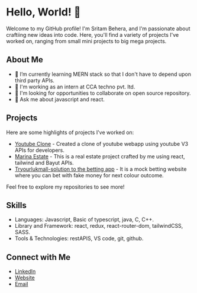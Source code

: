 # Hello, World! 👋

Welcome to my GitHub profile! I'm Sritam Behera, and I'm passionate about craftiing new ideas into code. Here, you'll find a variety of projects I've worked on, ranging from small mini projects to big mega projects.

## About Me

- 🌱 I’m currently learning MERN stack so that I don't have to depend upon third party APIs.
- 💼 I'm working as an intern at CCA techno pvt. ltd.
- 🤔 I'm looking for opportunities to collaborate on open source repository.
- 💬 Ask me about javascript and react.

## Projects

Here are some highlights of projects I've worked on:

- [Youtube Clone](https://xyoutube.netlify.app/) - Created a clone of youtube webapp using youtube V3 APIs for developers.
- [Marina Estate](https://marina-estate.netlify.app/) - This is a real estate project crafted by me using react, tailwind and Bayut APIs.
- [Tryourlukmall-solution to the betting app](https://tryourlukmall.netlify.app/) - It is a mock betting website where you can bet with fake money for next colour outcome.

Feel free to explore my repositories to see more!

## Skills

- Languages: Javascript, Basic of typescript, java, C, C++.
- Library and Framework: react, redux, react-router-dom, tailwindCSS, SASS.
- Tools & Technologies:  restAPIS, VS code, git, github.

## Connect with Me

- [LinkedIn](https://www.linkedin.com/in/sritambehera44/)
- [Website](https://sritamportfolio.netlify.app/)
- [Email](mailto:bsritam227@gmail.com)
